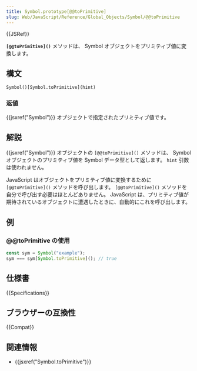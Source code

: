 ```yaml
---
title: Symbol.prototype[@@toPrimitive]
slug: Web/JavaScript/Reference/Global_Objects/Symbol/@@toPrimitive
---
```


{{JSRef}}

**`[@@toPrimitive]()`** メソッドは、 Symbol オブジェクトをプリミティブ値に変換します。

## 構文

```
Symbol()[Symbol.toPrimitive](hint)
```

### 返値

{{jsxref("Symbol")}} オブジェクトで指定されたプリミティブ値です。

## 解説

{{jsxref("Symbol")}} オブジェクトの `[@@toPrimitive]()` メソッドは、 Symbol オブジェクトのプリミティブ値を Symbol データ型として返します。 `hint` 引数は使われません。

JavaScript はオブジェクトをプリミティブ値に変換するために `[@@toPrimitive]()` メソッドを呼び出します。 `[@@toPrimitive]()` メソッドを自分で呼び出す必要はほとんどありません。 JavaScript は、プリミティブ値が期待されているオブジェクトに遭遇したときに、自動的にこれを呼び出します。

## 例

### @@toPrimitive の使用

```js
const sym = Symbol("example");
sym === sym[Symbol.toPrimitive](); // true
```

## 仕様書

{{Specifications}}

## ブラウザーの互換性

{{Compat}}

## 関連情報

- {{jsxref("Symbol.toPrimitive")}}
